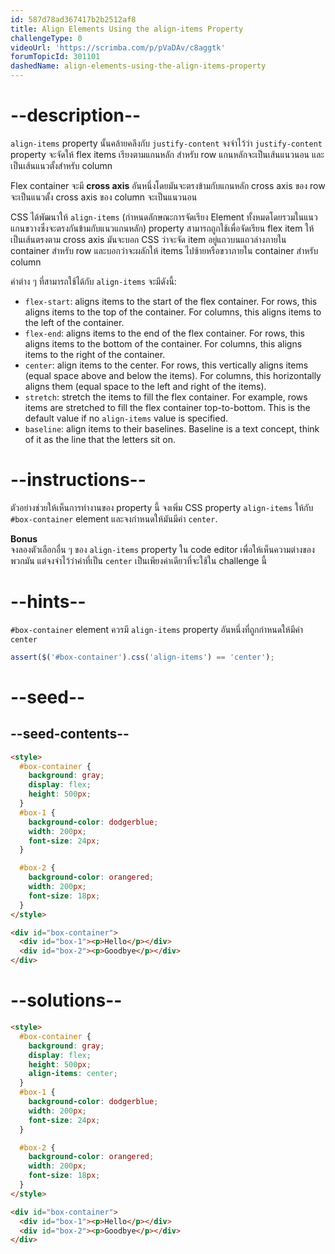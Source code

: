 ```yaml
---
id: 587d78ad367417b2b2512af8
title: Align Elements Using the align-items Property
challengeType: 0
videoUrl: 'https://scrimba.com/p/pVaDAv/c8aggtk'
forumTopicId: 301101
dashedName: align-elements-using-the-align-items-property
---
```


# --description--

`align-items` property นั้นคล้ายคลึงกับ `justify-content`
จงจำไว้ว่า `justify-content` property จะจัดให้ flex items เรียงตามแกนหลัก
สำหรับ row แกนหลักจะเป็นเส้นแนวนอน และเป็นเส้นแนวตั้งสำหรับ column

Flex container จะมี **cross axis** อันหนึ่งโดยมันจะตรงข้ามกับแกนหลัก
cross axis ของ row จะเป็นแนวตั้ง
cross axis ของ column จะเป็นแนวนอน

CSS ได้พัฒนาให้ `align-items` (กำหนดลักษณะการจัดเรียง Element ทั้งหมดโดยรวมในแนวแกนขวางซึ่งจะตรงกันข้ามกับแนวแกนหลัก) property สามารถถูกใช้เพื่อจัดเรียน flex item ให้เป็นเส้นตรงตาม cross axis
มันจะบอก CSS ว่าจะจัด item อยู่แถวบนแถวล่างภายใน container สำหรับ row
และบอกว่าจะผลักให้ items ไปซ้ายหรือขวาภายใน container สำหรับ column

ค่าต่าง ๆ ที่สามารถใช้ได้กับ `align-items` จะมีดังนี้:

<ul><li><code>flex-start</code>: aligns items to the start of the flex container. For rows, this aligns items to the top of the container. For columns, this aligns items to the left of the container.</li><li><code>flex-end</code>: aligns items to the end of the flex container. For rows, this aligns items to the bottom of the container. For columns, this aligns items to the right of the container.</li><li><code>center</code>: align items to the center. For rows, this vertically aligns items (equal space above and below the items). For columns, this horizontally aligns them (equal space to the left and right of the items).</li><li><code>stretch</code>: stretch the items to fill the flex container. For example, rows items are stretched to fill the flex container top-to-bottom. This is the default value if no <code>align-items</code> value is specified.</li><li><code>baseline</code>: align items to their baselines. Baseline is a text concept, think of it as the line that the letters sit on.</li></ul>

# --instructions--

ตัวอย่างช่วยให้เห็นการทำงานของ property นี้
จงเพิ่ม CSS property `align-items` ให้กับ `#box-container` element และจงกำหนดให้มันมีค่า `center`.

**Bonus**  
จงลองตัวเลือกอื่น ๆ ของ `align-items` property ใน code editor เพื่อให้เห็นความต่างของพวกมัน
แต่จงจำไว้ว่าค่าที่เป็น `center` เป็นเพียงค่าเดียวที่จะใช้ใน challenge นี้

# --hints--

`#box-container` element ควรมี `align-items` property อันหนึ่งที่ถูกกำหนดให้มีค่า `center`

```js
assert($('#box-container').css('align-items') == 'center');
```

# --seed--

## --seed-contents--

```html
<style>
  #box-container {
    background: gray;
    display: flex;
    height: 500px;
  }
  #box-1 {
    background-color: dodgerblue;
    width: 200px;
    font-size: 24px;
  }

  #box-2 {
    background-color: orangered;
    width: 200px;
    font-size: 18px;
  }
</style>

<div id="box-container">
  <div id="box-1"><p>Hello</p></div>
  <div id="box-2"><p>Goodbye</p></div>
</div>
```

# --solutions--

```html
<style>
  #box-container {
    background: gray;
    display: flex;
    height: 500px;
    align-items: center;
  }
  #box-1 {
    background-color: dodgerblue;
    width: 200px;
    font-size: 24px;
  }

  #box-2 {
    background-color: orangered;
    width: 200px;
    font-size: 18px;
  }
</style>

<div id="box-container">
  <div id="box-1"><p>Hello</p></div>
  <div id="box-2"><p>Goodbye</p></div>
</div>
```
